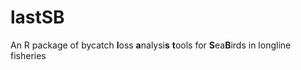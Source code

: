 # lastSB
An R package of bycatch **l**oss **a**nalysi**s** **t**ools for **S**ea**B**irds in longline fisheries


